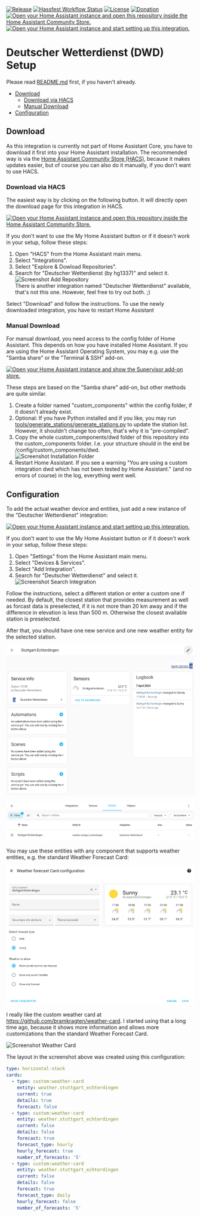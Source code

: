 [![Release](https://img.shields.io/github/v/release/hg1337/homeassistant-dwd?style=for-the-badge)](https://github.com/hg1337/homeassistant-dwd/releases) [![Hassfest Workflow Status](https://img.shields.io/github/actions/workflow/status/hg1337/homeassistant-dwd/hassfest.yml?label=Hassfest&style=for-the-badge)](https://github.com/hg1337/homeassistant-dwd/actions/workflows/hassfest.yml) [![License](https://img.shields.io/github/license/hg1337/homeassistant-dwd?style=for-the-badge)](https://github.com/hg1337/homeassistant-dwd/blob/main/LICENSE) [![Donation](https://img.shields.io/badge/Donation-Buy%20me%20a%20coffee-ffd557?style=for-the-badge)](https://www.buymeacoffee.com/hg1337)  
[![Open your Home Assistant instance and open this repository inside the Home Assistant Community Store.](https://my.home-assistant.io/badges/hacs_repository.svg)](https://my.home-assistant.io/redirect/hacs_repository/?owner=hg1337&repository=homeassistant-dwd&category=integration) [![Open your Home Assistant instance and start setting up this integration.](https://my.home-assistant.io/badges/config_flow_start.svg)](https://my.home-assistant.io/redirect/config_flow_start/?domain=dwd)

# Deutscher Wetterdienst (DWD) Setup

Please read [README.md](./README.md) first, if you haven't already.

- [Download](#download)
    - [Download via HACS](#download-via-hacs)
    - [Manual Download](#manual-download)
- [Configuration](#configuration)

## Download

As this integration is currently not part of Home Assistant Core, you have to download it first into your Home Assistant installation. The recommended way is via the [Home Assistant Community Store (HACS)](https://hacs.xyz), because it makes updates easier, but of course you can also do it manually, if you don't want to use HACS.

### Download via HACS

The easiest way is by clicking on the following button. It will directly open the download page for this integration in HACS.

[![Open your Home Assistant instance and open this repository inside the Home Assistant Community Store.](https://my.home-assistant.io/badges/hacs_repository.svg)](https://my.home-assistant.io/redirect/hacs_repository/?owner=hg1337&repository=homeassistant-dwd&category=integration)

If you don't want to use the My Home Assistant button or if it doesn't work in your setup, follow these steps:

1. Open "HACS" from the Home Assistant main menu.
2. Select "Integrations".
3. Select "Explore & Dowload Repositories".
4. Search for "Deutscher Wetterdienst (by hg1337)" and select it.  
![Screenshot Add Repository](./images/screenshot_hacs_add-repository.png)  
There is another integration named "Deutscher Wetterdienst" available, that's not this one. However, feel free to try out both. ;)

Select "Download" and follow the instructions. To use the newly downloaded integration, you have to restart Home Assistant

### Manual Download

For manual download, you need access to the config folder of Home Assistant. This depends on how you have installed Home Assistant. If you are using the Home Assistant Operating System, you may e.g. use the "Samba share" or the "Terminal & SSH" add-on.

[![Open your Home Assistant instance and show the Supervisor add-on store.](https://my.home-assistant.io/badges/supervisor_store.svg)](https://my.home-assistant.io/redirect/supervisor_store/)

These steps are based on the "Samba share" add-on, but other methods are quite similar.

1. Create a folder named "custom_components" within the config folder, if it doesn't already exist.
2. Optional: If you have Python installed and if you like, you may run [tools/generate_stations/generate_stations.py](tools/generate_stations/generate_stations.py) to update the station list. However, it shouldn't change too often, that's why it is "pre-compiled".
3. Copy the whole custom_components/dwd folder of this repository into the custom_components folder. I.e. your structure should in the end be /config/custom_components/dwd.  
![Screenshot Installation Folder](./images/screenshot_installation-folder.png)
4. Restart Home Assistant. If you see a warning "You are using a custom integration dwd which has not been tested by Home Assistant." (and no errors of course) in the log, everything went well.

## Configuration

To add the actual weather device and entities, just add a new instance of the "Deutscher Wetterdienst" integration:

[![Open your Home Assistant instance and start setting up this integration.](https://my.home-assistant.io/badges/config_flow_start.svg)](https://my.home-assistant.io/redirect/config_flow_start/?domain=dwd)

If you don't want to use the My Home Assistant button or if it doesn't work in your setup, follow these steps:

1. Open "Settings" from the Home Assistant main menu.
2. Select "Devices & Services".
3. Select "Add Integration".
4. Search for "Deutscher Wetterdienst" and select it.  
![Screenshot Search Integration](./images/screenshot_search-integration.png)

Follow the instructions, select a different station or enter a custom one if needed. By default, the closest station that provides measurement as well as forcast data is preselected, if it is not more than 20 km away and if the difference in elevation is less than 500 m. Otherwise the closest available station is preselected.

After that, you should have one new service and one new weather entity for the selected station.

![Screenshot Service](./images/screenshot_service.png)

![Screenshot Entities](./images/screenshot_entities.png)

You may use these entities with any component that supports weather entities, e.g. the standard Weather Forecast Card:

![Screenshot Weather Forecast Card Configuration](./images/screenshot_weather-forecast-card-configuration.png)

I really like the custom weather card at https://github.com/bramkragten/weather-card. I started using that a long time ago, because it shows more information and allows more customizations than the standard Weather Forecast Card.

![Screenshot Weather Card](./images/screenshot_bramkragten-weather-card.png)

The layout in the screenshot above was created using this configuration:

```yaml
type: horizontal-stack
cards:
  - type: custom:weather-card
    entity: weather.stuttgart_echterdingen
    current: true
    details: true
    forecast: false
  - type: custom:weather-card
    entity: weather.stuttgart_echterdingen
    current: false
    details: false
    forecast: true
    forecast_type: hourly
    hourly_forecast: true
    number_of_forecasts: '5'
  - type: custom:weather-card
    entity: weather.stuttgart_echterdingen
    current: false
    details: false
    forecast: true
    forecast_type: daily
    hourly_forecast: false
    number_of_forecasts: '5'
```
